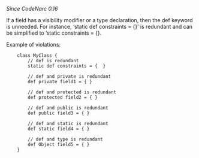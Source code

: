 *Since CodeNarc 0.16*

If a field has a visibility modifier or a type declaration, then the def
keyword is unneeded. For instance, ‘static def constraints = {}’ is
redundant and can be simplified to ’static constraints = {}.

Example of violations:

        class MyClass {
            // def is redundant
            static def constraints = {  }

            // def and private is redundant
            def private field1 = { }

            // def and protected is redundant
            def protected field2 = { }

            // def and public is redundant
            def public field3 = { }

            // def and static is redundant
            def static field4 = { }

            // def and type is redundant
            def Object field5 = { }
        }
